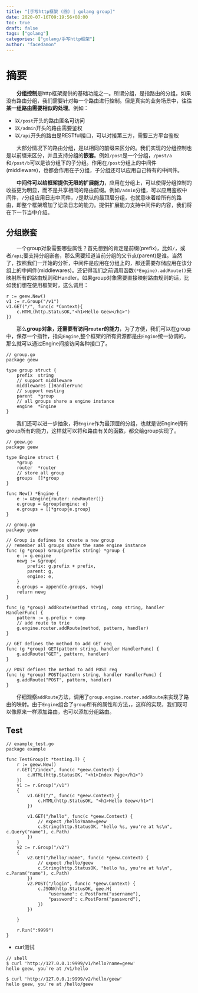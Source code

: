 ```yaml
---
title: "[手写http框架 (四) | golang group]"
date: 2020-07-16T09:19:56+08:00
toc: true
draft: false
tags: ["golang"]
categories: ["golang/手写http框架"]
author: "facedamon"
---
```


# 摘要

&emsp;&emsp;**分组控制**是http框架提供的基础功能之一。所谓分组，是指路由的分组。如果没有路由分组，我们需要针对每一个路由进行控制。但是真实的业务场景中，往往**某一组路由需要相似的处理**。例如：

- 以`/post`开头的路由匿名可访问
- 以`/admin`开头的路由需要鉴权
- 以`/api`开头的路由是RESTful接口，可以对接第三方，需要三方平台鉴权

&emsp;&emsp;大部分情况下的路由分组，是以相同的前缀来区分的。我们实现的分组控制也是以前缀来区分，并且支持分组的**嵌套**。例如`/post`是一个分组，`/post/a`和`/post/b`可以是该分组下的子分组。作用在`/post`分组上的中间件(middleware)，也都会作用在子分组，子分组还可以应用自己特有的中间件。

&emsp;&emsp;**中间件可以给框架提供无限的扩展能力**，应用在分组上，可以使得分组控制的收益更为明显，而不是共享相同的路由前缀。例如`/admin`分组，可以应用鉴权中间件，`/`分组应用日志中间件，`/`是默认的最顶层分组，也就意味着给所有的路由，即整个框架增加了记录日志的能力。提供扩展能力支持中间件的内容，我们将在下一节当中介绍。

## 分组嵌套

&emsp;&emsp;一个group对象需要哪些属性？首先想到的肯定是前缀(prefix)，比如`/`，或者`/api`;要支持分组嵌套，那么需要知道当前分组的父节点(parent)是谁。当然了，按照我们一开始的分析，中间件是应用在分组上的，那还需要存储应用在该分组上的中间件(middlewares)。还记得我们之前调用函数`(*Engine).addRoute()`来映射所有的路由规则和Handler。如果group对象需要直接映射路由规则的话，比如我们想在使用框架时，这么调用：

```
r := geew.New()
v1 := r.Group("/v1")
v1.GET("/", func(c *Context){
    c.HTML(http.StatusOK,"<h1>Hello Geew</h1>")
})
```

&emsp;&emsp;那么**group对象，还需要有访问`router`的能力**，为了方便，我们可以在group中，保存一个指针，指向`Engine`,整个框架的所有资源都是由`Engine`统一协调的，那么就可以通过Engine间接访问各种接口了。

```
// group.go
package geew

type group struct {
    prefix  string
    // support middleware
    middlewares []HandlerFunc
    // support nesting
    parent  *group
    // all groups share a engine instance
    engine  *Engine
}
```

&emsp;&emsp;我们还可以进一步抽象，将`Engine`作为最顶层的分组，也就是说Engine拥有group所有的能力，这样就可以将和路由有关的函数，都交给group实现了。

```
// geew.go
package geew

type Engine struct {
    *group
    router  *router
    // store all group
    groups  []*group
}

func New() *Engine {
    e := &Engine{router: newRouter()}
    e.group = &group{engine: e}
    e.groups = []*group{e.group}
}
```

```
// group.go
package geew

// Group is defines to create a new group
// remember all groups share the same engine instance
func (g *group) Group(prefix string) *group {
    e := g.engine
    newg := &group{
        prefix: g.prefix + prefix,
        parent: g,
        engine: e,
    }
    e.groups = append(e.groups, newg)
    return newg
}

func (g *group) addRoute(method string, comp string, handler HandlerFunc) {
    pattern := g.prefix + comp
    // add route to trie
    g.engine.router.addRoute(method, pattern, handler)
}

// GET defines the method to add GET req
func (g *group) GET(pattern string, handler HandlerFunc) {
    g.addRoute("GET", pattern, handler)
}

// POST defines the method to add POST req
func (g *group) POST(pattern string, handler HandlerFunc) {
    g.addRoute("POST", pattern, handler)
}
```

&emsp;&emsp;仔细观察`addRoute`方法，调用了`group.engine.router.addRoute`来实现了路由的映射。由于`Engine`组合了`group`所有的属性和方法，，这样的实现，我们既可以像原来一样添加路由，也可以添加分组路由。

## Test

```
// example_test.go
package example

func TestGroup(t *testing.T) {
    r := geew.New()
    r.GET("/index", func(c *geew.Context) {
		c.HTML(http.StatusOK, "<h1>Index Page</h1>")
	})
	v1 := r.Group("/v1")
	{
		v1.GET("/", func(c *geew.Context) {
			c.HTML(http.StatusOK, "<h1>Hello Geew</h1>")
		})

		v1.GET("/hello", func(c *geew.Context) {
			// expect /hello?name=geew
			c.String(http.StatusOK, "hello %s, you're at %s\n", c.Query("name"), c.Path)
		})
	}
	v2 := r.Group("/v2")
	{
		v2.GET("/hello/:name", func(c *geew.Context) {
			// expect /hello/geew
			c.String(http.StatusOK, "hello %s, you're at %s\n", c.Param("name"), c.Path)
		})
		v2.POST("/login", func(c *geew.Context) {
			c.JSON(http.StatusOK, gee.H{
				"username": c.PostForm("username"),
				"password": c.PostForm("password"),
			})
		})

	}

	r.Run(":9999")
}
```

- curl测试

```
// shell
$ curl 'http://127.0.0.1:9999/v1/hello?name=geew'
hello geew, you`re at /v1/hello

$ curl 'http://127.0.0.1:9999/v2/hello/geew'
hello geew, you`re at /hello/geew
```